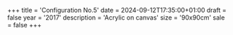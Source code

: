 +++
title = 'Configuration No.5'
date = 2024-09-12T17:35:00+01:00
draft = false
year = '2017'
description = 'Acrylic on canvas'
size = '90x90cm'
sale = false
+++
